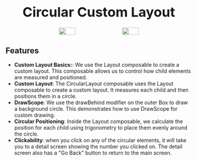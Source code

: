 
<div style="text-align: center;">
  <h1 style="font-size: 36px; margin-bottom: 20px;">Circular Custom Layout</h1>
  
  <div style="display: flex; justify-content: center; gap: 20px;">
    <img src="https://github.com/user-attachments/assets/c8f99f05-425d-467a-9450-c2a2004efc0a" style="width: 30%; max-width: 300px;">
    <img src="https://github.com/user-attachments/assets/bb48172a-9916-463f-842e-ebccde771935" style="width: 30%; max-width: 300px;">
  </div>
</div>



## Features
- **Custom Layout Basics:**: We use the Layout composable to create a custom layout. This composable allows us to control how child elements are measured and positioned.
- **Custom Layout**: The CircularLayout composable uses the Layout composable to create a custom layout. It measures each child and then positions them in a circle.
- **DrawScope**: We use the drawBehind modifier on the outer Box to draw a background circle. This demonstrates how to use DrawScope for custom drawing.
- **Circular Positioning**: Inside the Layout composable, we calculate the position for each child using trigonometry to place them evenly around the circle.
- **Clickability**: when you click on any of the circular elements, it will take you to a detail screen showing the number you clicked on. The detail screen also has a "Go Back" button to return to the main screen.



